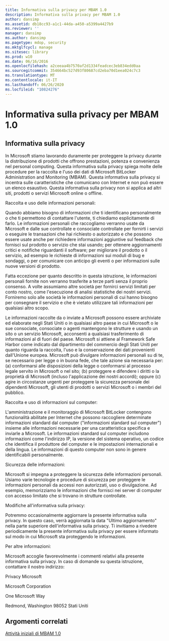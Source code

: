 ```yaml
---
title: Informativa sulla privacy per MBAM 1.0
description: Informativa sulla privacy per MBAM 1.0
author: dansimp
ms.assetid: db18cc93-a1c1-44da-a450-a5399a4427b9
ms.reviewer: ''
manager: dansimp
ms.author: dansimp
ms.pagetype: mdop, security
ms.mktglfcycl: manage
ms.sitesec: library
ms.prod: w10
ms.date: 06/16/2016
ms.openlocfilehash: a2ceeaa4b7570af2d1334feadcec3eb834edd0aa
ms.sourcegitcommit: 354664bc527d93f80687cd2eba70d1eea024c7c3
ms.translationtype: MT
ms.contentlocale: it-IT
ms.lasthandoff: 06/26/2020
ms.locfileid: "10824276"
---
```

# Informativa sulla privacy per MBAM 1.0


## Informativa sulla privacy


In Microsoft stiamo lavorando duramente per proteggere la privacy durante la distribuzione di prodotti che offrono prestazioni, potenza e convenienza nel personal computing. Questa informativa sulla privacy spiega molte delle procedure per la raccolta e l'uso dei dati di Microsoft BitLocker Administration and Monitoring (MBAM). Questa informativa sulla privacy si incentra sulle caratteristiche che comunicano con Internet e non può essere un elenco esaustivo. Questa informativa sulla privacy non si applica ad altri siti, prodotti o servizi Microsoft online o offline.

Raccolta e uso delle informazioni personali:

Quando abbiamo bisogno di informazioni che ti identificano personalmente o che ti permettono di contattare l'utente, ti chiediamo esplicitamente di farlo. Le informazioni personali che raccogliamo verranno usate da Microsoft e dalle sue controllate e consociate controllate per fornirti i servizi o eseguire le transazioni che hai richiesto o autorizzato e che possono essere usate anche per richiedere informazioni aggiuntive sul feedback che fornisci sul prodotto o servizio che stai usando; per ottenere aggiornamenti critici e notifiche riguardanti il software; per migliorare il prodotto o il servizio, ad esempio le richieste di informazioni sui moduli di bug e sondaggi, o per comunicare con anticipo gli eventi o per informazioni sulle nuove versioni di prodotto.

Fatta eccezione per quanto descritto in questa istruzione, le informazioni personali fornite non verranno trasferite a terze parti senza il proprio consenso. A volte assumiamo altre società per fornirci servizi limitati per conto nostro, come l'esecuzione di analisi statistiche dei nostri servizi. Forniremo solo alle società le informazioni personali di cui hanno bisogno per consegnare il servizio e che è vietato utilizzare tali informazioni per qualsiasi altro scopo.

Le informazioni raccolte da o inviate a Microsoft possono essere archiviate ed elaborate negli Stati Uniti o in qualsiasi altro paese in cui Microsoft o le sue consociate, consociate o agenti mantengono le strutture e usando un sito o un servizio Microsoft, acconsenti a qualsiasi trasferimento di informazioni al di fuori del paese. Microsoft si attiene al Framework Safe Harbor come indicato dal dipartimento del commercio degli Stati Uniti per quanto riguarda la raccolta, l'uso e la conservazione dei dati provenienti dall'Unione europea. Microsoft può divulgare informazioni personali su di te, se necessario per legge o in buona fede, che tale azione sia necessaria per: (a) conformarsi alle disposizioni della legge o conformarsi al processo legale servito in Microsoft o nel sito; (b) proteggere e difendere i diritti o la proprietà di Microsoft (incluso l'applicazione dei nostri accordi); oppure (c) agire in circostanze urgenti per proteggere la sicurezza personale dei dipendenti Microsoft, gli utenti di prodotti o servizi Microsoft o i membri del pubblico.

Raccolta e uso di informazioni sul computer:

L'amministrazione e il monitoraggio di Microsoft BitLocker contengono funzionalità abilitate per Internet che possono raccogliere determinate informazioni standard dal computer ("informazioni standard sul computer") insieme alle informazioni necessarie per una caratteristica specifica e inviarle a Microsoft. Le informazioni standard sul computer includono informazioni come l'indirizzo IP, la versione del sistema operativo, un codice che identifica il produttore del computer e le impostazioni internazionali e della lingua. Le informazioni di questo computer non sono in genere identificabili personalmente.

Sicurezza delle informazioni:

Microsoft si impegna a proteggere la sicurezza delle informazioni personali. Usiamo varie tecnologie e procedure di sicurezza per proteggere le informazioni personali da accessi non autorizzati, uso o divulgazione. Ad esempio, memorizziamo le informazioni che fornisci nei server di computer con accesso limitato che si trovano in strutture controllate.

Modifiche all'informativa sulla privacy:

Potremmo occasionalmente aggiornare la presente informativa sulla privacy. In questo caso, verrà aggiornata la data "Ultimo aggiornamento" nella parte superiore dell'informativa sulla privacy. Ti invitiamo a rivedere periodicamente la presente informativa sulla privacy per essere informato sul modo in cui Microsoft sta proteggendo le informazioni.

Per altre informazioni:

Microsoft accoglie favorevolmente i commenti relativi alla presente informativa sulla privacy. In caso di domande su questa istruzione, contattare il nostro indirizzo:

Privacy Microsoft

Microsoft Corporation

One Microsoft Way

Redmond, Washington 98052 Stati Uniti

## Argomenti correlati


[Attività iniziali di MBAM 1.0](getting-started-with-mbam-10.md)

 

 





